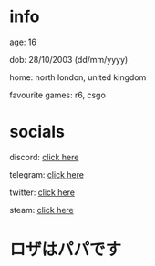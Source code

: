 # info
age: 16

dob: 28/10/2003 (dd/mm/yyyy)

home: north london, united kingdom

favourite games: r6, csgo

# socials
discord: [click here](https://discord.com/users/343735638085861377)

telegram: [click here](https://t.me/purelxw)

twitter: [click here](https://twitter.com/purelxw)

steam: [click here](https://steamcommunity.com/id/Purelxw)

# ロザはパパです
